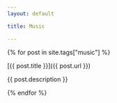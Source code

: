 ```yaml
---
layout: default

title: Music

---
```


{% for post in site.tags["music"] %}

[{{ post.title }}]({{ post.url }})

{{ post.description }}

{% endfor %}
